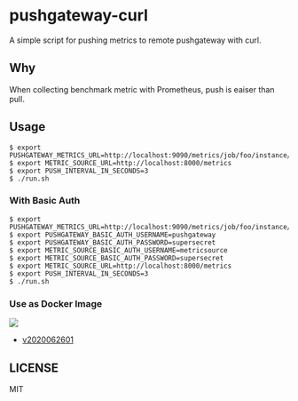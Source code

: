 # pushgateway-curl

A simple script for pushing metrics to remote pushgateway with curl.

## Why

When collecting benchmark metric with Prometheus, push is eaiser than pull.

## Usage

```
$ export PUSHGATEWAY_METRICS_URL=http://localhost:9090/metrics/job/foo/instance/bar
$ export METRIC_SOURCE_URL=http://localhost:8000/metrics
$ export PUSH_INTERVAL_IN_SECONDS=3
$ ./run.sh
```

### With Basic Auth

```
$ export PUSHGATEWAY_METRICS_URL=http://localhost:9090/metrics/job/foo/instance/bar
$ export PUSHGATEWAY_BASIC_AUTH_USERNAME=pushgateway
$ export PUSHGATEWAY_BASIC_AUTH_PASSWORD=supersecret
$ export METRIC_SOURCE_BASIC_AUTH_USERNAME=metricsource
$ export METRIC_SOURCE_BASIC_AUTH_PASSWORD=supersecret
$ export METRIC_SOURCE_URL=http://localhost:8000/metrics
$ export PUSH_INTERVAL_IN_SECONDS=3
$ ./run.sh
```

### Use as Docker Image

[![](https://img.shields.io/docker/pulls/b4fun/pushgateway-curl)](https://hub.docker.com/repository/docker/b4fun/pushgateway-curl/general)

- [v2020062601](https://hub.docker.com/layers/b4fun/pushgateway-curl/v2020062601/images/sha256-703a7e864bc59ad6ff4fba805d5de75ee01ff57b8ed2c23371a70d8124630ece?context=repo)

## LICENSE

MIT